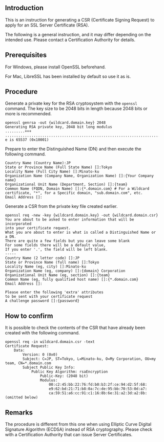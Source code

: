 ## Introduction

This is an instruction for generating a CSR (Certificate Signing Request) to apply for an SSL Server Certificate (RSA).  

The following is a general instruction, and it may differ depending on the intended use. Please contact a Certification Authority for details.

## Prerequisites

For Windows, please install OpenSSL beforehand.  

For Mac, LibreSSL has been installed by default so use it as is.  

## Procedure

Generate a private key for the RSA cryptosystem with the `openssl` command. The key size to be 2048 bits in length because 2048 bits or more is recommended.

```sh:
openssl genrsa -out {wildcard.domain.key} 2048
Generating RSA private key, 2048 bit long modulus
.........+++
.......................................................................................................+++
e is 65537 (0x10001)
```

Prepare to enter the Distinguished Name (DN) and then execute the following command.

```sh:
Country Name (Country Name):JP
State or Province Name (Full State Name) []:Tokyo
Locality Name (Full City Name) []:Minato-ku
Organization Name (Company Name, Organization Name) []:{Your Company name}
Organizational Unit Name (Department, Section) []:{team}
Common Name (FQDN, Domain Name) []:{*.domain.com} # For a Wildcard certificate, "*", for a Specific domain, "sub.domain.com", etc.
Email Address []:
```

Generate a CSR from the private key file created earlier.  

```sh:
openssl req -new -key {wildcard.domain.key} -out {wildcard.domain.csr}
You are about to be asked to enter information that will be incorporated
into your certificate request.
What you are about to enter is what is called a Distinguished Name or a DN.
There are quite a few fields but you can leave some blank
For some fields there will be a default value,
If you enter '.', the field will be left blank.
-----
Country Name (2 letter code) []:JP
State or Province Name (full name) []:Tokyo
Locality Name (eg, city) []:Minato-ku
Organization Name (eg, company) []:{domain} Corporation
Organizational Unit Name (eg, section) []:{team}
Common Name (eg, fully qualified host name) []:{*.domain.com}
Email Address []:

Please enter the following 'extra' attributes
to be sent with your certificate request
A challenge password []:{password}
```

## How to confirm

It is possible to check the contents of the CSR that have already been created with the following command.  

```sh:
openssl req -in wildcard.domain.csr -text
Certificate Request:
    Data:
        Version: 0 (0x0)
        Subject: C=JP, ST=Tokyo, L=Minato-ku, O=My Corporation, OU=my team, CN=*.domain.com
        Subject Public Key Info:
            Public Key Algorithm: rsaEncryption
                Public-Key: (2048 bit)
                Modulus:
                    00:c2:45:bb:22:76:fd:b0:b3:2f:ce:94:d2:5f:68:
                    e9:62:bd:21:71:b8:0a:7c:de:95:bb:70:53:0d:a7:
                    ca:59:51:a6:cc:91:c1:16:8b:6e:31:a2:3d:a2:8b:
(omitted below)
```


## Remarks

The procedure is different from this one when using Elliptic Curve Digital Signature Algorithm (ECDSA) instead of RSA cryptography. Please check with a Certification Authority that can issue Server Certificates.
